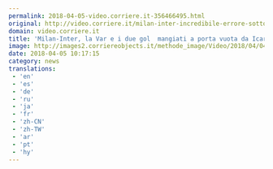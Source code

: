 ```yaml
---
permalink: 2018-04-05-video.corriere.it-356466495.html
original: http://video.corriere.it/milan-inter-incredibile-errore-sottoporta-icardi/6b361742-3833-11e8-8e5f-085098492e12
domain: video.corriere.it
title: 'Milan-Inter, la Var e i due gol  mangiati a porta vuota da Icardi - Corriere TV'
image: http://images2.corriereobjects.it/methode_image/Video/2018/04/04/Sport/Foto%20Sport%20-%20Trattate/lincredibile_errore_sottoporta_di_icardi_656_ori_crop_master__0x0_512x384_fb.jpg
date: 2018-04-05 10:17:15
category: news
translations: 
 - 'en'
 - 'es'
 - 'de'
 - 'ru'
 - 'ja'
 - 'fr'
 - 'zh-CN'
 - 'zh-TW'
 - 'ar'
 - 'pt'
 - 'hy'
---
```


